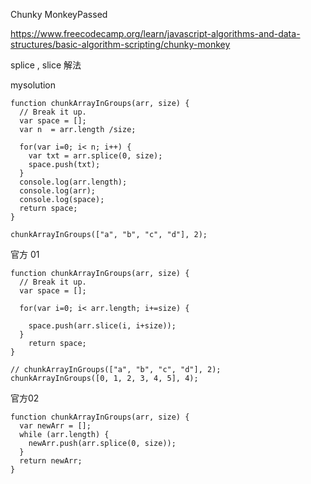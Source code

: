 
Chunky MonkeyPassed

https://www.freecodecamp.org/learn/javascript-algorithms-and-data-structures/basic-algorithm-scripting/chunky-monkey

splice , slice 解法


mysolution
```
function chunkArrayInGroups(arr, size) {
  // Break it up.
  var space = [];
  var n  = arr.length /size;

  for(var i=0; i< n; i++) {
    var txt = arr.splice(0, size);
    space.push(txt);
  }
  console.log(arr.length);
  console.log(arr);
  console.log(space);
  return space;
}

chunkArrayInGroups(["a", "b", "c", "d"], 2);

```

官方 01
```
function chunkArrayInGroups(arr, size) {
  // Break it up.
  var space = [];

  for(var i=0; i< arr.length; i+=size) {

    space.push(arr.slice(i, i+size));
  }
    return space;
}

// chunkArrayInGroups(["a", "b", "c", "d"], 2);
chunkArrayInGroups([0, 1, 2, 3, 4, 5], 4);
```


官方02
```
function chunkArrayInGroups(arr, size) {
  var newArr = [];
  while (arr.length) {
    newArr.push(arr.splice(0, size));
  }
  return newArr;
}
```